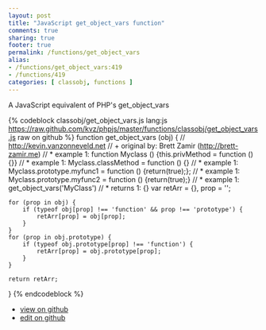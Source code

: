 ```yaml
---
layout: post
title: "JavaScript get_object_vars function"
comments: true
sharing: true
footer: true
permalink: /functions/get_object_vars
alias:
- /functions/get_object_vars:419
- /functions/419
categories: [ classobj, functions ]
---
```

A JavaScript equivalent of PHP's get_object_vars
<!-- more -->
{% codeblock classobj/get_object_vars.js lang:js https://raw.github.com/kvz/phpjs/master/functions/classobj/get_object_vars.js raw on github %}
function get_object_vars (obj) {
    // http://kevin.vanzonneveld.net
    // +   original by: Brett Zamir (http://brett-zamir.me)
    // *     example 1: function Myclass () {this.privMethod = function (){}}
    // *     example 1: Myclass.classMethod = function () {}
    // *     example 1: Myclass.prototype.myfunc1 = function () {return(true);};
    // *     example 1: Myclass.prototype.myfunc2 = function () {return(true);}
    // *     example 1: get_object_vars('MyClass')
    // *     returns 1: {}
    var retArr = {},
        prop = '';

    for (prop in obj) {
        if (typeof obj[prop] !== 'function' && prop !== 'prototype') {
            retArr[prop] = obj[prop];
        }
    }
    for (prop in obj.prototype) {
        if (typeof obj.prototype[prop] !== 'function') {
            retArr[prop] = obj.prototype[prop];
        }
    }

    return retArr;
}
{% endcodeblock %}
<ul>
 <li><a href="https://github.com/kvz/phpjs/blob/master/functions/classobj/get_object_vars.js">view on github</a></li>
 <li><a href="https://github.com/kvz/phpjs/edit/master/functions/classobj/get_object_vars.js">edit on github</a></li>
</ul>
